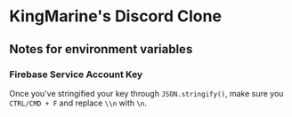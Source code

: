 # KingMarine's Discord Clone

## Notes for environment variables

### Firebase Service Account Key

Once you've stringified your key through `JSON.stringify()`, make sure you `CTRL/CMD + F` and replace `\\n` with `\n`.

